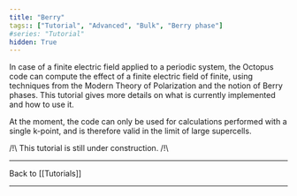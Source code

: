 ```yaml
---
title: "Berry"
tags:: ["Tutorial", "Advanced", "Bulk", "Berry phase"]
#series: "Tutorial"
hidden: True
---
```



In case of a finite electric field applied to a periodic system, the Octopus code can compute the effect of a finite electric field of finite, using techniques from the Modern Theory of Polarization and the notion of Berry phases.
This tutorial gives more details on what is currently implemented and how to use it.

At the moment, the code can only be used for calculations performed with a single k-point, and is therefore valid in the limit of large supercells.

/!\ This tutorial is still under construction. /!\


<span class=noprint><hr>
Back to [[Tutorials]]





---------------------------------------------
